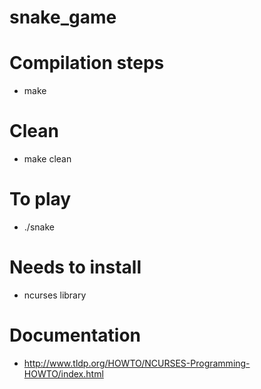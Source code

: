 # snake_game

# Compilation steps
- make

# Clean
- make clean

# To play
- ./snake

# Needs to install
- ncurses library

# Documentation
- http://www.tldp.org/HOWTO/NCURSES-Programming-HOWTO/index.html
